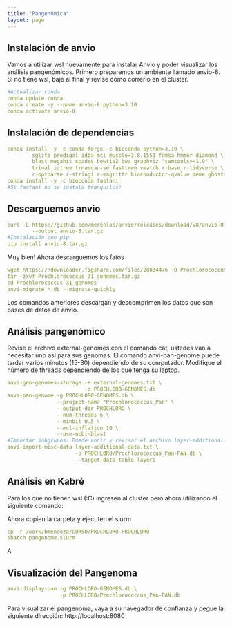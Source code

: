 ```yaml
---
title: "Pangenómica"
layout: page
---
```

## Instalación de anvio
Vamos a utilizar wsl nuevamente para instalar Anvio y poder visualizar los análisis pangenómicos. Primero preparemos un ambiente llamado anvio-8. Si no tiene wsl, baje al final y revise cómo correrlo en el cluster.
```yml
#Actualizar conda
conda update conda
conda create -y --name anvio-8 python=3.10
conda activate anvio-8
```
## Instalación de dependencias
```yml
conda install -y -c conda-forge -c bioconda python=3.10 \
        sqlite prodigal idba mcl muscle=3.8.1551 famsa hmmer diamond \
        blast megahit spades bowtie2 bwa graphviz "samtools>=1.9" \
        trimal iqtree trnascan-se fasttree vmatch r-base r-tidyverse \
        r-optparse r-stringi r-magrittr bioconductor-qvalue meme ghostscript
conda install -y -c bioconda fastani
#Si fastani no se instala tranquilos!
```
## Descarguemos anvio
```yml
curl -L https://github.com/merenlab/anvio/releases/download/v8/anvio-8.tar.gz \
        --output anvio-8.tar.gz
#Instalación con pip
pip install anvio-8.tar.gz
```
Muy bien! Ahora descarguemos los fatos
```yml
wget https://ndownloader.figshare.com/files/28834476 -O Prochlorococcus_31_genomes.tar.gz
tar -zxvf Prochlorococcus_31_genomes.tar.gz
cd Prochlorococcus_31_genomes
anvi-migrate *.db --migrate-quickly
```
Los comandos anteriores descargan y descomprimen los datos que son bases de datos de anvio.
## Análisis pangenómico
Revise el archivo external-genomes con el comando cat, ustedes van a necesitar uno así para sus genomas.
El comando anvi-pan-genome puede tardar varios minutos (15-30) dependiendo de su computador. Modifique el número de threads dependiendo de los que tenga su laptop.
```yml
anvi-gen-genomes-storage -e external-genomes.txt \
                         -o PROCHLORO-GENOMES.db
anvi-pan-genome -g PROCHLORO-GENOMES.db \
                --project-name "Prochlorococcus_Pan" \
                --output-dir PROCHLORO \
                --num-threads 6 \
                --minbit 0.5 \
                --mcl-inflation 10 \
                --use-ncbi-blast
#Importar subgrupos. Puede abrir y revisar el archivo layer-additional-data
anvi-import-misc-data layer-additional-data.txt \
                      -p PROCHLORO/Prochlorococcus_Pan-PAN.db \
                      --target-data-table layers
```
## Análisis en Kabré
Para los que no tienen wsl (:C) ingresen al cluster pero ahora utilizando el siguiente comando:

Ahora copien la carpeta y ejecuten el slurm
```yml
cp -r /work/bmendoza/CURSO/PROCHLORO PROCHLORO
sbatch pangenome.slurm
```
A
## Visualización del Pangenoma
```yml
anvi-display-pan -g PROCHLORO-GENOMES.db \
                 -p PROCHLORO/Prochlorococcus_Pan-PAN.db
```
Para visualizar el pangenoma, vaya a su navegador de confianza y pegue la siguiente dirección: http://localhost:8080


